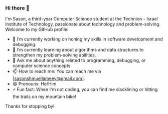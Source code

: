 ### Hi there 👋

I'm Sason, a third-year Computer Science student at the Technion - Israel Institute of Technology, passionate about technology and problem-solving. Welcome to my GitHub profile!

- 🔭 I’m currently working on honing my skills in software development and debugging.
- 🌱 I’m currently learning about algorithms and data structures to strengthen my problem-solving abilities.
- 💬 Ask me about anything related to programming, debugging, or computer science concepts.
- 📫 How to reach me: You can reach me via [sasonshmuellameey@gmail.com].
- 😄 Pronouns: He/Him
- ⚡ Fun fact: When I'm not coding, you can find me slacklining or hitting the trails on my mountain bike!

Thanks for stopping by!
